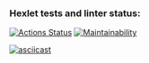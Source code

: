 ### Hexlet tests and linter status:
[![Actions Status](https://github.com/HKreoin/java-project-71/actions/workflows/hexlet-check.yml/badge.svg)](https://github.com/HKreoin/java-project-71/actions)
[![Maintainability](https://api.codeclimate.com/v1/badges/d06795edcb9b6fd2ad51/maintainability)](https://codeclimate.com/github/HKreoin/java-project-71/maintainability)

[![asciicast](https://asciinema.org/a/haRQqMQmHtiSmlHsvynd6UE8B.svg)](https://asciinema.org/a/haRQqMQmHtiSmlHsvynd6UE8B)
